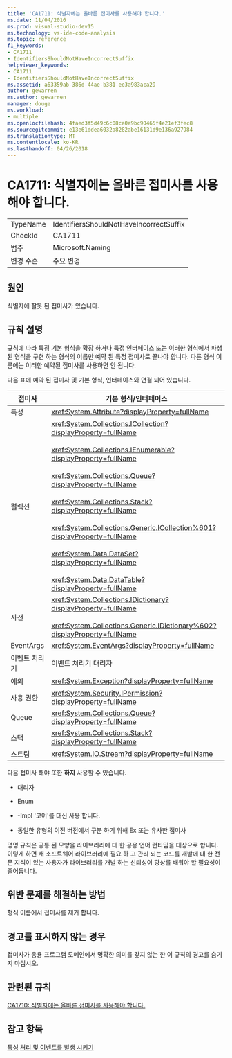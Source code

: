 ```yaml
---
title: 'CA1711: 식별자에는 올바른 접미사를 사용해야 합니다.'
ms.date: 11/04/2016
ms.prod: visual-studio-dev15
ms.technology: vs-ide-code-analysis
ms.topic: reference
f1_keywords:
- CA1711
- IdentifiersShouldNotHaveIncorrectSuffix
helpviewer_keywords:
- CA1711
- IdentifiersShouldNotHaveIncorrectSuffix
ms.assetid: a63359ab-386d-44ae-b381-ee3a983aca29
author: gewarren
ms.author: gewarren
manager: douge
ms.workload:
- multiple
ms.openlocfilehash: 4faed3f5d49c6c08ca0a9bc90465f4e21ef3fec8
ms.sourcegitcommit: e13e61ddea6032a8282abe16131d9e136a927984
ms.translationtype: MT
ms.contentlocale: ko-KR
ms.lasthandoff: 04/26/2018
---
```

# <a name="ca1711-identifiers-should-not-have-incorrect-suffix"></a>CA1711: 식별자에는 올바른 접미사를 사용해야 합니다.
|||
|-|-|
|TypeName|IdentifiersShouldNotHaveIncorrectSuffix|
|CheckId|CA1711|
|범주|Microsoft.Naming|
|변경 수준|주요 변경|

## <a name="cause"></a>원인
 식별자에 잘못 된 접미사가 있습니다.

## <a name="rule-description"></a>규칙 설명
 규칙에 따라 특정 기본 형식을 확장 하거나 특정 인터페이스 또는 이러한 형식에서 파생 된 형식을 구현 하는 형식의 이름만 예약 된 특정 접미사로 끝나야 합니다. 다른 형식 이름에는 이러한 예약된 접미사를 사용하면 안 됩니다.

 다음 표에 예약 된 접미사 및 기본 형식, 인터페이스와 연결 되어 있습니다.

|접미사|기본 형식/인터페이스|
|------------|--------------------------|
|특성|<xref:System.Attribute?displayProperty=fullName>|
|컬렉션|<xref:System.Collections.ICollection?displayProperty=fullName><br /><br /> <xref:System.Collections.IEnumerable?displayProperty=fullName><br /><br /> <xref:System.Collections.Queue?displayProperty=fullName><br /><br /> <xref:System.Collections.Stack?displayProperty=fullName><br /><br /> <xref:System.Collections.Generic.ICollection%601?displayProperty=fullName><br /><br /> <xref:System.Data.DataSet?displayProperty=fullName><br /><br /> <xref:System.Data.DataTable?displayProperty=fullName>|
|사전|<xref:System.Collections.IDictionary?displayProperty=fullName><br /><br /> <xref:System.Collections.Generic.IDictionary%602?displayProperty=fullName>|
|EventArgs|<xref:System.EventArgs?displayProperty=fullName>|
|이벤트 처리기|이벤트 처리기 대리자|
|예외|<xref:System.Exception?displayProperty=fullName>|
|사용 권한|<xref:System.Security.IPermission?displayProperty=fullName>|
|Queue|<xref:System.Collections.Queue?displayProperty=fullName>|
|스택|<xref:System.Collections.Stack?displayProperty=fullName>|
|스트림|<xref:System.IO.Stream?displayProperty=fullName>|

 다음 접미사 해야 또한 **하지** 사용할 수 있습니다.

-   대리자

-   Enum

-   -Impl '코어'를 대신 사용 합니다.

-   동일한 유형의 이전 버전에서 구분 하기 위해 Ex 또는 유사한 접미사

 명명 규칙은 공통 된 모양을 라이브러리에 대 한 공용 언어 런타임을 대상으로 합니다. 이렇게 하면 새 소프트웨어 라이브러리에 필요 하 고 관리 되는 코드를 개발에 대 한 전문 지식이 있는 사용자가 라이브러리를 개발 하는 신뢰성이 향상를 배워야 할 필요성이 줄어듭니다.

## <a name="how-to-fix-violations"></a>위반 문제를 해결하는 방법
 형식 이름에서 접미사를 제거 합니다.

## <a name="when-to-suppress-warnings"></a>경고를 표시하지 않는 경우
 접미사가 응용 프로그램 도메인에서 명확한 의미를 갖지 않는 한 이 규칙의 경고를 숨기지 마십시오.

## <a name="related-rules"></a>관련된 규칙
 [CA1710: 식별자에는 올바른 접미사를 사용해야 합니다.](../code-quality/ca1710-identifiers-should-have-correct-suffix.md)

## <a name="see-also"></a>참고 항목
 [특성](/dotnet/standard/design-guidelines/attributes) [처리 및 이벤트를 발생 시키기](/dotnet/standard/events/index)